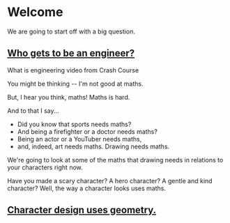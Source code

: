 # Welcome

We are going to start off with a big question.

## [Who gets to be an engineer?](./001_a_who_gets_to_be_an_engineer.md)

What is engineering video from Crash Course

You might be thinking -- I'm not good at maths.

But, I hear you think, maths! Maths is hard.

And to that I say...

- Did you know that sports needs maths?
- And being a firefighter or a doctor needs maths?
- Being an actor or a YouTuber needs maths,
- and, indeed, art needs maths. Drawing needs maths.

We're going to look at some of the maths that drawing needs in relations to your characters right now.

Have you made a scary character? A hero character? A gentle and kind character? Well, the way a character looks uses maths.

## [Character design uses geometry.](002_character_design.md)
